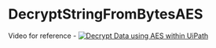 # DecryptStringFromBytesAES

Video for reference - [![Decrypt Data using AES within UiPath]()](https://youtu.be/96_1DChuyG0)

